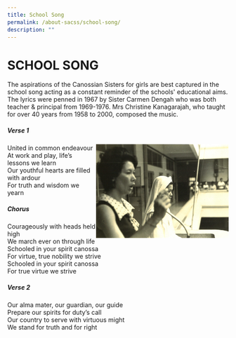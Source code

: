 ```yaml
---
title: School Song
permalink: /about-sacss/school-song/
description: ""
---
```

# SCHOOL SONG
The aspirations of the Canossian Sisters for girls are best captured in the school song acting as a constant reminder of the schools' educational aims. The lyrics were penned in 1967 by Sister Carmen Dengah who was both teacher & principal from 1969-1976. Mrs Christine Kanagarajah, who taught for over 40 years from 1958 to 2000, composed the music.

 
##### **Verse 1**

<img src="/images/About%20us/32-Christine-Kanagarajah-2048x1450.jpg" style="width:60%; float:right">
 
United in common endeavour  
At work and play, life’s lessons we learn  
Our youthful hearts are filled with ardour  
For truth and wisdom we yearn

##### **Chorus**

Courageously with heads held high  
We march ever on through life  
Schooled in your spirit canossa  
For virtue, true nobility we strive  
Schooled in your spirit canossa  
For true virtue we strive

##### **Verse 2**

Our alma mater, our guardian, our guide  
Prepare our spirits for duty’s call  
Our country to serve with virtuous might  
We stand for truth and for right